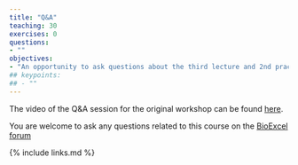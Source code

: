 ```yaml
---
title: "Q&A"
teaching: 30
exercises: 0
questions:
- ""
objectives:
- "An opportunity to ask questions about the third lecture and 2nd practical"
## keypoints:
## - ""
---
```


The video of the Q&A session for the original workshop can be found 
[here](https://youtu.be/FrsTNQPSChE).

You are welcome to ask any questions related to this course on the 
[BioExcel forum](https://ask.bioexcel.eu/c/qmmm-biosim/20)


{% include links.md %}
